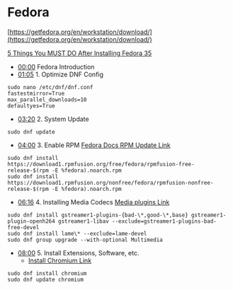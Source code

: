 # Fedora

[https://getfedora.org/en/workstation/download/](https://getfedora.org/en/workstation/download/)

[5 Things You MUST DO After Installing Fedora 35](https://www.youtube.com/watch?v=-NwWE9YFFIg)

- [00:00](https://www.youtube.com/watch?v=-NwWE9YFFIg&t=0s)  Fedora Introduction
- [01:05](https://www.youtube.com/watch?v=-NwWE9YFFIg&t=65s) 1. Optimize DNF Config

```
sudo nano /etc/dnf/dnf.conf
fastestmirror=True
max_parallel_downloads=10
defaultyes=True
```

- [03:20](https://www.youtube.com/watch?v=-NwWE9YFFIg&t=200s) 2. System Update

```
sudo dnf update
```

- [04:00](https://www.youtube.com/watch?v=-NwWE9YFFIg&t=240s) 3. Enable RPM [Fedora Docs RPM Update Link](https://docs.fedoraproject.org/en-US/quick-docs/setup_rpmfusion/)

```
sudo dnf install https://download1.rpmfusion.org/free/fedora/rpmfusion-free-release-$(rpm -E %fedora).noarch.rpm
sudo dnf install https://download1.rpmfusion.org/nonfree/fedora/rpmfusion-nonfree-release-$(rpm -E %fedora).noarch.rpm
```

- [06:16](https://www.youtube.com/watch?v=-NwWE9YFFIg&t=376s) 4. Installing Media Codecs [Media plugins Link](https://docs.fedoraproject.org/en-US/quick-docs/assembly_installing-plugins-for-playing-movies-and-music/)

```
sudo dnf install gstreamer1-plugins-{bad-\*,good-\*,base} gstreamer1-plugin-openh264 gstreamer1-libav --exclude=gstreamer1-plugins-bad-free-devel
sudo dnf install lame\* --exclude=lame-devel
sudo dnf group upgrade --with-optional Multimedia
```

- [08:00](https://www.youtube.com/watch?v=-NwWE9YFFIg&t=480s) 5. Install Extensions, Software, etc.
    - [Install Chromium Link](https://docs.fedoraproject.org/en-US/quick-docs/installing-chromium-or-google-chrome-browsers/)

```
sudo dnf install chromium
sudo dnf update chromium
```

